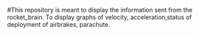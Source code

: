 #This repository is meant to display the information sent from the rocket_brain. To display graphs of velocity, acceleration,status of deployment of airbrakes, parachute.
